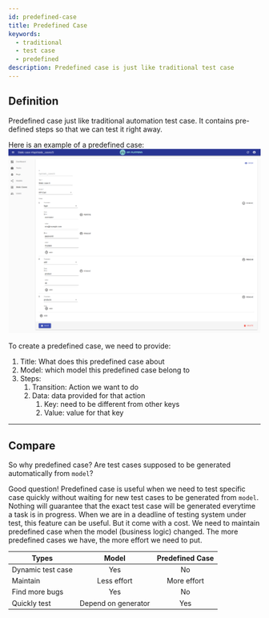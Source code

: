 ```yaml
---
id: predefined-case
title: Predefined Case
keywords:
  - traditional
  - test case
  - predefined
description: Predefined case is just like traditional test case
---
```


## Definition

Predefined case just like traditional automation test case. It contains pre-defined steps so that we can test it right away.

Here is an example of a predefined case:
![predefined-case](../images/predefined-case/predefined-case.png)

To create a predefined case, we need to provide:

1. Title: What does this predefined case about
2. Model: which model this predefined case belong to
3. Steps:
    1. Transition: Action we want to do
    2. Data: data provided for that action
        1. Key: need to be different from other keys
        2. Value: value for that key

---

## Compare

So why predefined case? Are test cases supposed to be generated automatically from `model`?

Good question! Predefined case is useful when we need to test specific case quickly without waiting for new test cases to be generated from `model`. Nothing will guarantee that the exact test case will be generated everytime a task is in progress. When we are in a deadline of testing system under test, this feature can be useful. But it come with a cost. We need to maintain predefined case when the model (business logic) changed. The more predefined cases we have, the more effort we need to put.

| Types             | Model               | Predefined Case |
| ----------------- | :-----------------: | :-------------: |
| Dynamic test case | Yes                 | No              |
| Maintain          | Less effort         | More effort     |
| Find more bugs    | Yes                 | No              |
| Quickly test      | Depend on generator | Yes             |
